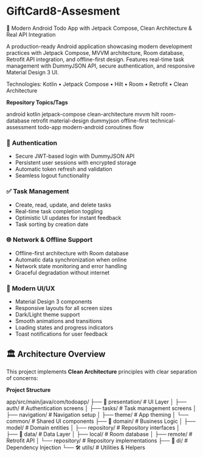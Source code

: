 # GiftCard8-Assesment

🚀 Modern Android Todo App with Jetpack Compose, Clean Architecture & Real API Integration

A production-ready Android application showcasing modern development practices with Jetpack Compose, MVVM architecture, Room database, Retrofit API integration, and offline-first design. Features real-time task management with DummyJSON API, secure authentication, and responsive Material Design 3 UI.

 Technologies: Kotlin • Jetpack Compose • Hilt • Room • Retrofit • Clean Architecture

 **Repository Topics/Tags**

android
kotlin
jetpack-compose
clean-architecture
mvvm
hilt
room-database
retrofit
material-design
dummyjson
offline-first
technical-assessment
todo-app
modern-android
coroutines
flow

### 🔐 **Authentication**
- Secure JWT-based login with DummyJSON API
- Persistent user sessions with encrypted storage
- Automatic token refresh and validation
- Seamless logout functionality

### ✅ **Task Management**
- Create, read, update, and delete tasks
- Real-time task completion toggling
- Optimistic UI updates for instant feedback
- Task sorting by creation date

### 🌐 **Network & Offline Support**
- Offline-first architecture with Room database
- Automatic data synchronization when online
- Network state monitoring and error handling
- Graceful degradation without internet

### 🎨 **Modern UI/UX**
- Material Design 3 components
- Responsive layouts for all screen sizes
- Dark/Light theme support
- Smooth animations and transitions
- Loading states and progress indicators
- Toast notifications for user feedback

## 🏛️ Architecture Overview

This project implements **Clean Architecture** principles with clear separation of concerns:

 **Project Structure**

app/src/main/java/com/todoapp/
├── 🎨 presentation/           # UI Layer
│   ├── auth/                  # Authentication screens
│   ├── tasks/                 # Task management screens
│   ├── navigation/            # Navigation setup
│   ├── theme/                 # App theming
│   └── common/                # Shared UI components
├── 🏢 domain/                 # Business Logic
│   ├── model/                 # Domain entities
│   ├── repository/            # Repository interfaces
│             
├── 💾 data/                   # Data Layer
│   ├── local/                 # Room database
│   ├── remote/                # Retrofit API
│   └── repository/            # Repository implementations
├── 🔧 di/                     # Dependency Injection
└── 🛠️ utils/                  # Utilities & Helpers
